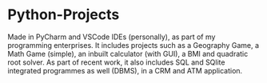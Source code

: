 # Python-Projects
Made in PyCharm and VSCode IDEs (personally), as part of my programming enterprises. It includes projects such as a Geography Game, a Math Game (simple), an inbuilt calculator (with GUI), a BMI and quadratic root solver. As part of recent work, it also includes SQL and SQlite integrated programmes as well (DBMS), in a CRM and ATM application.
